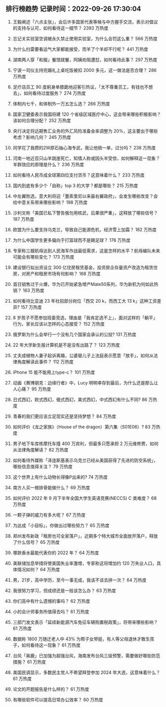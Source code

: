 
## 排行榜趋势 记录时间：2022-09-26 17:30:04
  
  1. 王毅阐述「六点主张」，会后许多国家代表等候与中方握手交流，表示对倡议的支持与认可，如何看待这一细节？ 2393 万热度
    
  2. 忘记关实验室空调被永久禁止使用实验室，为什么会罚这么重？ 566 万热度
    
  3. 为什么扫雷要看运气大家都能接受，而羊了个羊却不行呢？ 441 万热度
    
  4. 湖南两人穿「和服」餐馆就餐，阿姨劝阻遭怼，如何看待此事？ 297 万热度
    
  5. 宁波一司仪主持完婚礼上桌吃饭被扣 2000 多元，这一做法是否合理？ 286 万热度
    
  6. 足疗店员工 90 度躬身单膝跪地迎客引热议，「太不尊重员工，有钱也不想去」，如何看待过度服务？ 274 万热度
    
  7. 体制内七千，和体制外一万五怎么选？ 266 万热度
    
  8. 国家卫健委表示我国将建 120 个省级区域医疗中心，这会带来哪些积极影响？该如何合理分配？ 252 万热度
    
  9. 央行决定将远期售汇业务的外汇风险准备金率调整为 20%，这主要出于哪些考虑？影响几何？ 245 万热度
    
  10. 同学花了我攒的2W原石抽心海专武，我让他赔一单，过分吗？ 238 万热度
    
  11. 河南一地近百只山羊跳崖死亡，知情人称或因头羊受惊，如何解释这一现象？羊群效应的原理是什么？ 236 万热度
    
  12. 如何看待人民币成全球第四位支付货币？这意味着什么？ 233 万热度
    
  13. 国内到底有多少个「自称」top 3 的大学？都是哪些？ 215 万热度
    
  14. 中左翼败选，意大利将迎「墨索里尼以来最右翼政府」，会发生哪些改变？会给中意关系带来哪些影响？ 198 万热度
    
  15. 沙利文称「美国已私下警告俄勿用核武，后果很严重」，这释放了哪些信号？ 187 万热度
    
  16. 欧盟为什么要支持乌克兰，导致自己能源危机，经济雪上加霜？ 182 万热度
    
  17. 为什么中国学生更多偏向于打篮球而不是踢足球？ 176 万热度
    
  18. 专家称三艘航母达到人民海军作战最低需求，这是怎样的水平？航母编队未来可能会有哪些变化？ 173 万热度
    
  19. 建设银行拟出资设立 300 亿住房租赁基金，投资房企存量资产改造为租赁住房，对房产和租房市场有何影响？ 168 万热度
    
  20. 首日销售过于火爆，华为已开始紧急增产Mate50系列，华为新机为何如此热销？ 163 万热度
    
  21. 如何看待比亚迪 23 年社招部分岗位「西交 20 k，而西工大 13 k」这种工资差异? 157 万热度
    
  22. 8 岁孩子不愿参加班委竞选，理由是「我肯定选不上」，面对这样的「躺平」行为，家长应该以怎样的心态接受？ 152 万热度
    
  23. 俄罗斯为什么会举行一个没有几个国家会承认的公投? 131 万热度
    
  24. 22 年大学新生报计算机是不是没有出路了？ 123 万热度
    
  25. 丈夫成植物人妻子起诉离婚，公婆替儿子上法庭表示愿意「放手」，如何从法律角度解读此事件？ 112 万热度
    
  26. iPhone 15 能不能用上type-c？ 101 万热度
    
  27. 动画《赛博朋克：边缘行者》中，Lucy 明明幸存到最后，为什么还是那么让人心痛？ 95 万热度
    
  28. 日式西幻，欧式西幻，俄式西幻，美式西幻，中式西幻有什么不同? 86 万热度
    
  29. 青春的我们更应该立足现实还是坚持梦想？ 84 万热度
    
  30. 如何评价《龙之家族》（House of the dragon）第六集（S01E06）? 83 万热度
    
  31. 男子地下车库练摩托车撞 400 万宾利，但最多只愿承担 2 万元维修费，如何从法律角度解读？ 82 万热度
    
  32. 如何看待外媒称「泽连斯基表示乌克兰已经从美国获得了先进的防空系统」，哪些信息值得关注？ 79 万热度
    
  33. 这个世界上有什么动物长得像P出来的? 74 万热度
    
  34. 南方人买一根排骨能做什么？ 69 万热度
    
  35. 如何评价 2022 年 9 月下半年全国大学生英语竞赛(NECCS) C 类难度？ 68 万热度
    
  36. 一颗子弹的威力有多大呢？ 67 万热度
    
  37. 为达成「小目标」，你做出过哪些努力？ 65 万热度
    
  38. 郑州发布新政「租房也可全家落户」，近期多个特大城市全面放开落户，释放了什么信号？ 65 万热度
    
  39. 哪款香水最能代表你的 2022 年？ 64 万热度
    
  40. 美联储加息举措将使美国失业率激增，专家称这将增加约 120 万失业人口，具体情况如何？ 64 万热度
    
  41. 男，21岁，高中学历，至今一事无成，我该不该去拼一次？ 64 万热度
    
  42. 我很努力学习，但成绩还是一般该怎么办？ 63 万热度
    
  43. 你们高中有什么遗憾的事吗？ 62 万热度
    
  44. 小的会计师事务所值得去吗？ 61 万热度
    
  45. 三部门发文表示「延续新能源汽车免征车辆购置税政策」，将带来哪些影响？ 61 万热度
    
  46. 数据称 1800 万随迁老人中 43% 为帮子女带娃，有人等父母退休才敢生孩子，如何看待这一现象？ 61 万热度
    
  47. 台风「奥鹿」已加强为超强台风，海南发布台风三级预警，需要做好哪些防范措施？ 61 万热度
    
  48. 美国民调显示，多数民主党人不希望拜登参加 2024 年大选，这意味着什么？ 61 万热度
    
  49. 论文的开题报告是什么样的？ 61 万热度
    
  50. 有哪些软件可以提高日常办公效率？ 60 万热度
    